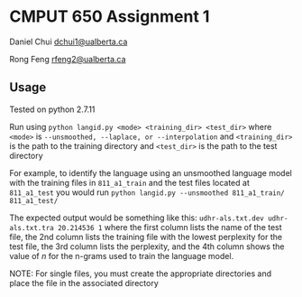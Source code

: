 # CMPUT 650 Assignment 1

Daniel Chui dchui1@ualberta.ca

Rong Feng rfeng2@ualberta.ca

## Usage

Tested on python 2.7.11

Run using `python langid.py <mode> <training_dir> <test_dir>`
where `<mode>` is `--unsmoothed, --laplace, or --interpolation`
and `<training_dir>` is the path to the training directory
and `<test_dir>` is the path to the test directory



For example, to identify the language using an unsmoothed language model
with the training files in `811_a1_train` and the test files located at `811_a1_test`
you would run
```python langid.py --unsmoothed 811_a1_train/ 811_a1_test/```

The expected output would be something like this:
```udhr-als.txt.dev udhr-als.txt.tra 20.214536 1```
where the first column lists the name of the test file, the 2nd column lists the
training file with the lowest perplexity for the test file, the 3rd column lists
the perplexity, and the 4th column shows the value of *n* for the n-grams used
to train the language model.

NOTE: For single files, you must create the appropriate directories and place the file
in the associated directory
